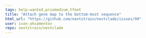 ```yaml
---
tags: help-wanted,priomedium,tfeat
title: "Attach gene map to the bottom-most sequence"
html_url: "https://github.com/nextstrain/nextclade/issues/99"
user: ivan-aksamentov
repo: nextstrain/nextclade
---
```


